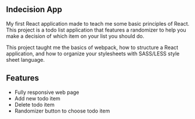 ## Indecision App

My first React application made to teach me some basic principles of React. This project is a todo list application that features a randomizer to help you make a decision of which item on your list you should do.

This project taught me the basics of webpack, how to structure a React application, and how to organize your stylesheets with SASS/LESS style sheet language.

## Features
* Fully responsive web page
* Add new todo item
* Delete todo item
* Randomizer button to choose todo item
